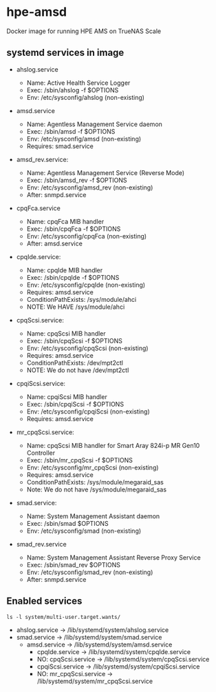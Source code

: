 # hpe-amsd
Docker image for running HPE AMS on TrueNAS Scale

## systemd services in image

- ahslog.service
  - Name: Active Health Service Logger
  - Exec: /sbin/ahslog -f $OPTIONS
  - Env: /etc/sysconfig/ahslog (non-existing)

- amsd.service
  - Name: Agentless Management Service daemon
  - Exec: /sbin/amsd -f $OPTIONS
  - Env: /etc/sysconfig/amsd (non-existing)
  - Requires: smad.service

- amsd_rev.service:
  - Name: Agentless Management Service (Reverse Mode)
  - Exec: /sbin/amsd_rev -f $OPTIONS
  - Env: /etc/sysconfig/amsd_rev (non-existing)
  - After: snmpd.service

- cpqFca.service
  - Name: cpqFca MIB handler
  - Exec: /sbin/cpqFca -f $OPTIONS
  - Env: /etc/sysconfig/cpqFca (non-existing)
  - After: amsd.service

- cpqIde.service:
  - Name: cpqIde MIB handler
  - Exec: /sbin/cpqIde -f $OPTIONS
  - Env: /etc/sysconfig/cpqIde (non-existing)
  - Requires: amsd.service
  - ConditionPathExists: /sys/module/ahci
  - NOTE: We HAVE /sys/module/ahci

- cpqScsi.service:
  - Name: cpqScsi MIB handler
  - Exec: /sbin/cpqScsi -f $OPTIONS
  - Env: /etc/sysconfig/cpqScsi (non-existing)
  - Requires: amsd.service
  - ConditionPathExists: /dev/mpt2ctl
  - NOTE: We do not have /dev/mpt2ctl

- cpqiScsi.service:
  - Name: cpqiScsi MIB handler
  - Exec: /sbin/cpqiScsi -f $OPTIONS
  - Env: /etc/sysconfig/cpqiScsi (non-existing)
  - Requires: amsd.service

- mr_cpqScsi.service:
  - Name: cpqScsi MIB handler for Smart Aray 824i-p MR Gen10 Controller
  - Exec: /sbin/mr_cpqScsi -f $OPTIONS
  - Env: /etc/sysconfig/mr_cpqScsi (non-existing)
  - Requires: amsd.service
  - ConditionPathExists: /sys/module/megaraid_sas
  - Note: We do not have /sys/module/megaraid_sas

- smad.service:
  - Name: System Management Assistant daemon
  - Exec: /sbin/smad $OPTIONS
  - Env: /etc/sysconfig/smad (non-existing)

- smad_rev.service
  - Name: System Management Assistant Reverse Proxy Service
  - Exec: /sbin/smad_rev $OPTIONS
  - Env: /etc/sysconfig/smad_rev (non-existing)
  - After: snmpd.service

## Enabled services

`ls -l system/multi-user.target.wants/`

- ahslog.service -> /lib/systemd/system/ahslog.service
- smad.service -> /lib/systemd/system/smad.service
  - amsd.service -> /lib/systemd/system/amsd.service
    - cpqIde.service -> /lib/systemd/system/cpqIde.service
    - NO: cpqScsi.service -> /lib/systemd/system/cpqScsi.service
    - cpqiScsi.service -> /lib/systemd/system/cpqiScsi.service
    - NO: mr_cpqScsi.service -> /lib/systemd/system/mr_cpqScsi.service
